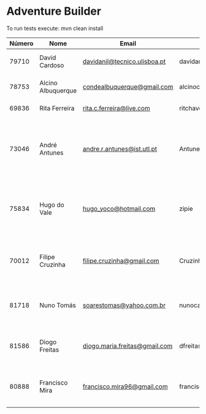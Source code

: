 # Adventure Builder

To run tests execute: mvn clean install


| Número | Nome | Email | GitHub | Módulo | Função
| --------- | ------- | ------  | -------- | -------- | ------- |
| 79710    | David Cardoso      | davidanil@tecnico.ulisboa.pt  | davidanil              | bank     | Client, Account, getAccount
| 78753    | Alcino Albuquerque | condealbuquerque@gmail.com    | alcinocondealbuquerque | bank     | Withdraw, Deposit, Broker
| 69836    | Rita Ferreira      | rita.c.ferreira@live.com      | ritchaves              | bank     | Bank, Operation 
| 73046    | André Antunes      | andre.r.antunes@ist.utl.pt    | Antunes10              | activity | Activity Provider - Nome e código & Booking reservas (when 1st task KO)
| 75834    | Hugo do Vale       | hugo_yoco@hotmail.com         | zipie                  | activity | Activity - Limite de idades & Booking reservas (when 1st task KO)
| 70012    | Filipe Cruzinha    |  filipe.cruzinha@gmail.com    | Cruzinha               | activity | ActivityOffer - Datas & Booking reservas (when 1st task KO)
| 81718    | Nuno Tomás         | soarestomas@yahoo.com.br      | nunocartier            | hotel    | Room , Room Constructor, Room Reserve 
| 81586    | Diogo Freitas      | diogo.maria.freitas@gmail.com | dfreitas06             | hotel    | Booking, Booking Constructor, Booking Conflict
| 80888    | Francisco Mira     | francisco.mira96@gmail.com    | franciscomira          | hotel    | Hotel Code, Hotel hasVacancy, Hotel Constructor



